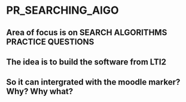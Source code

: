 # PR_SEARCHING_AlGO
## Area of focus is on SEARCH ALGORITHMS PRACTICE QUESTIONS
## The idea is to build the software from LTI2
## So it can intergrated with the moodle marker? Why? Why what?
